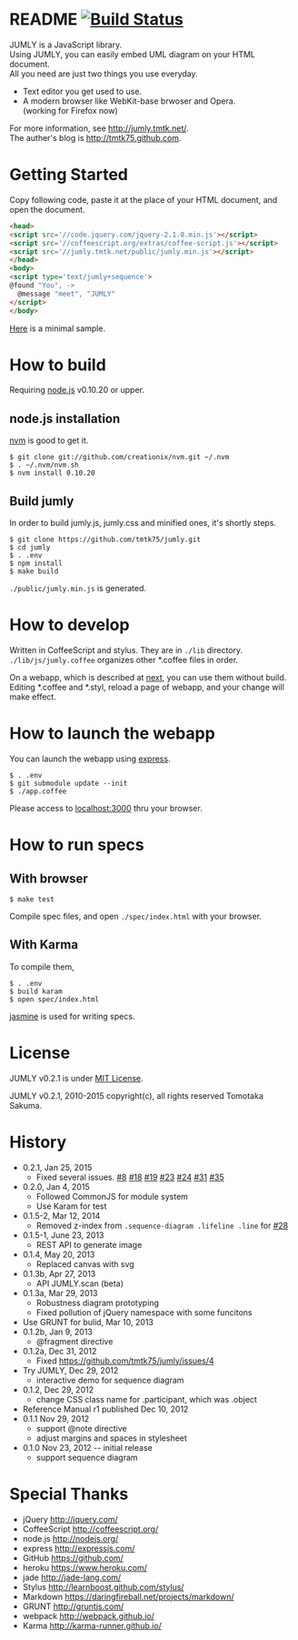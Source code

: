 # README [![Build Status](https://travis-ci.org/tmtk75/jumly.png)](https://travis-ci.org/tmtk75/jumly)

JUMLY is a JavaScript library.  
Using JUMLY, you can easily embed UML diagram on your HTML document.  
All you need are just two things you use everyday.

- Text editor you get used to use.
- A modern browser like WebKit-base brwoser and Opera.  
  (working for Firefox now)

For more information, see <http://jumly.tmtk.net/>.  
The auther's blog is <http://tmtk75.github.com>.


# Getting Started
Copy following code,
paste it at the place of your HTML document,
and open the document.

```html
<head>
<script src='//code.jquery.com/jquery-2.1.0.min.js'></script>
<script src='//coffeescript.org/extras/coffee-script.js'></script>
<script src='//jumly.tmtk.net/public/jumly.min.js'></script>
</head>
<body>
<script type='text/jumly+sequence'>
@found "You", ->
  @message "meet", "JUMLY"
</script>
</body>
```

[Here](http://jumly.tmtk.net/public/examples/simple.html) is a minimal sample.


# How to build
Requiring [node.js](http://nodejs.org/) v0.10.20 or upper.

## node.js installation
[nvm](https://github.com/creationix/nvm) is good to get it.

    $ git clone git://github.com/creationix/nvm.git ~/.nvm
    $ . ~/.nvm/nvm.sh
    $ nvm install 0.10.20

## Build jumly

In order to build jumly.js, jumly.css and minified ones, it's shortly steps.

    $ git clone https://github.com/tmtk75/jumly.git
    $ cd jumly
    $ . .env
    $ npm install
    $ make build

`./public/jumly.min.js` is generated.


# How to develop
Written in CoffeeScript and stylus. They are in `./lib` directory.
`./lib/js/jumly.coffee` organizes other \*.coffee files in order.

On a webapp, which is described at [next](#how-to-launch-the-webapp),
you can use them without build.
Editing \*.coffee and \*.styl, reload a page of webapp, and your change will make effect.


# How to launch the webapp
You can launch the webapp using [express](http://expressjs.com/).

    $ . .env
    $ git submodule update --init
    $ ./app.coffee

Please access to [localhost:3000](http://localhost:3000) thru your browser.


# How to run specs
## With browser

    $ make test

Compile spec files, and open `./spec/index.html` with your browser.

## With Karma
To compile them,

    $ . .env
    $ build karam
    $ open spec/index.html

[jasmine](http://pivotal.github.com/jasmine/) is used for writing specs.


# License
JUMLY v0.2.1 is under [MIT License](http://opensource.org/licenses/MIT).

JUMLY v0.2.1, 2010-2015 copyright(c), all rights reserved Tomotaka Sakuma.


# History
- 0.2.1, Jan 25, 2015
  - Fixed several issues.
    [#8](https://github.com/tmtk75/jumly/issues/8)
    [#18](https://github.com/tmtk75/jumly/issues/18)
    [#19](https://github.com/tmtk75/jumly/issues/19)
    [#23](https://github.com/tmtk75/jumly/issues/23)
    [#24](https://github.com/tmtk75/jumly/issues/24)
    [#31](https://github.com/tmtk75/jumly/issues/31)
    [#35](https://github.com/tmtk75/jumly/issues/35)
- 0.2.0, Jan 4, 2015
  - Followed CommonJS for module system
  - Use Karam for test
- 0.1.5-2, Mar 12, 2014
  - Removed z-index from `.sequence-diagram .lifeline .line` for [#28](https://github.com/tmtk75/jumly/issues/28)
- 0.1.5-1, June 23, 2013
  - REST API to generate image
- 0.1.4, May 20, 2013
  - Replaced canvas with svg
- 0.1.3b, Apr 27, 2013
  - API JUMLY.scan (beta)
- 0.1.3a, Mar 29, 2013
  - Robustness diagram prototyping
  - Fixed pollution of jQuery namespace with some funcitons
- Use GRUNT for bulid, Mar 10, 2013
- 0.1.2b, Jan 9, 2013
  - @fragment directive
- 0.1.2a, Dec 31, 2012
  - Fixed https://github.com/tmtk75/jumly/issues/4
- Try JUMLY, Dec 29, 2012
  - interactive demo for sequence diagram
- 0.1.2, Dec 29, 2012
  - change CSS class name for .participant, which was .object
- Reference Manual r1 published Dec 10, 2012
- 0.1.1 Nov 29, 2012
  - support @note directive
  - adjust margins and spaces in stylesheet
- 0.1.0 Nov 23, 2012 -- initial release
  - support sequence diagram

# Special Thanks
- jQuery <http://jquery.com/>
- CoffeeScript <http://coffeescript.org/>
- node.js <http://nodejs.org/>
- express <http://expressjs.com/>
- GitHub <https://github.com/>
- heroku <https://www.heroku.com/>
- jade <http://jade-lang.com/>
- Stylus <http://learnboost.github.com/stylus/>
- Markdown <https://daringfireball.net/projects/markdown/>
- GRUNT <http://gruntjs.com/>
- webpack <http://webpack.github.io/>
- Karma <http://karma-runner.github.io/>
